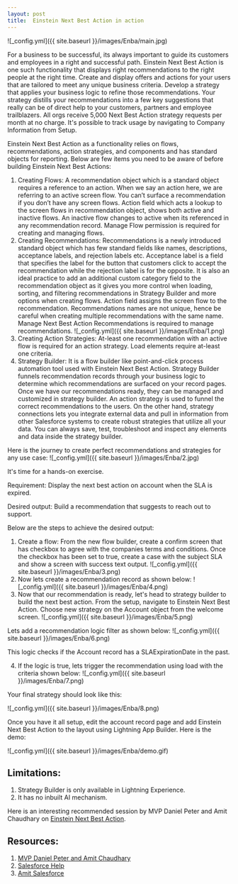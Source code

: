 ```yaml
---
layout: post
title:  Einstein Next Best Action in action
---
```

![_config.yml]({{ site.baseurl }}/images/Enba/main.jpg)

For a business to be successful, its always important to guide its customers and employees in a right and successful path. Einstein Next Best Action is one such functionality that displays right recommendations to the right people at the right time. Create and display offers and actions for your users that are tailored to meet any unique business criteria. Develop a strategy that applies your business logic to refine those recommendations. Your strategy distills your recommendations into a few key suggestions that really can be of direct help to your customers, partners and employee trailblazers. All orgs receive 5,000 Next Best Action strategy requests per month at no charge. It's possible to track usage by navigating to Company Information from Setup.

Einstein Next Best Action as a functionality relies on flows, recommendations, action strategies, and components and has standard objects for reporting. Below are few items you need to be aware of before building Einstein Next Best Actions:

1. Creating Flows: A recommendation object which is a standard object requires a reference to an action. When we say an action here, we are referring to an active screen flow. You can’t surface a recommendation if you don’t have any screen flows. Action field which acts a lookup to the screen flows in recommendation object, shows both active and inactive flows. An inactive flow changes to active when its referenced in any recommendation record. Manage Flow permission is required for creating and managing flows.
2. Creating Recommendations: Recommendations is a newly introduced standard object which has few standard fields like names, descriptions, acceptance labels, and rejection labels etc. Acceptance label is a field that specifies the label for the button that customers click to accept the recommendation while the rejection label is for the opposite. It is also an ideal practice to add an additional custom category field to the recommendation object as it gives you more control when loading, sorting, and filtering recommendations in Strategy Builder and more options when creating flows. Action field assigns the screen flow to the recommendation. Recommendations names are not unique, hence be careful when creating multiple recommendations with the same name. Manage Next Best Action Recommendations is required to manage recommendations.
![_config.yml]({{ site.baseurl }}/images/Enba/1.png)
3. Creating Action Strategies: At-least one recommendation with an active flow is required for an action strategy. Load elements require at-least one criteria.
4. Strategy Builder: It is a flow builder like point-and-click process automation tool used with Einstein Next Best Action. Strategy Builder funnels recommendation records through your business logic to determine which recommendations are surfaced on your record pages. Once we have our recommendations ready, they can be managed and customized in strategy builder. An action strategy is used to funnel the correct recommendations to the users. On the other hand, strategy connections lets you integrate external data and pull in information from other Salesforce systems to create robust strategies that utilize all your data. You can always save, test, troubleshoot and inspect any elements and data inside the strategy builder.

Here is the journey to create perfect recommendations and strategies for any use case:
![_config.yml]({{ site.baseurl }}/images/Enba/2.jpg)

It's time for a hands-on exercise.

Requirement: Display the next best action on account when the SLA is expired.

Desired output: Build a recommendation that suggests to reach out to support.

Below are the steps to achieve the desired output:

1. Create a flow: From the new flow builder, create a confirm screen that has checkbox to agree with the companies terms and conditions. Once the checkbox has been set to true, create a case with the subject SLA and show a screen with success text output.
![_config.yml]({{ site.baseurl }}/images/Enba/3.png)
2. Now lets create a recommendation record as shown below:
![_config.yml]({{ site.baseurl }}/images/Enba/4.png)
3. Now that our recommendation is ready, let's head to strategy builder to build the next best action. From the setup, navigate to Einstein Next Best Action. Choose new strategy on the Account object from the welcome screen.
![_config.yml]({{ site.baseurl }}/images/Enba/5.png)

Lets add a recommendation logic filter as shown below:
![_config.yml]({{ site.baseurl }}/images/Enba/6.png)

This logic checks if the Account record has a SLAExpirationDate in the past.

4. If the logic is true, lets trigger the recommendation using load with the criteria shown below:
![_config.yml]({{ site.baseurl }}/images/Enba/7.png)

Your final strategy should look like this:

![_config.yml]({{ site.baseurl }}/images/Enba/8.png)

Once you have it all setup, edit the account record page and add Einstein Next Best Action to the layout using Lightning App Builder. Here is the demo:

![_config.yml]({{ site.baseurl }}/images/Enba/demo.gif)

## Limitations:

1. Strategy Builder is only available in Lightning Experience.
2. It has no inbuilt AI mechanism.

Here is an interesting recommended session by MVP Daniel Peter and Amit Chaudhary on [Einstein Next Best Action](https://www.youtube.com/watch?v=oZMEkgCpX_0).


## Resources:
1. [MVP Daniel Peter and Amit Chaudhary](https://www.youtube.com/watch?v=oZMEkgCpX_0)
2. [Salesforce Help](https://developer.salesforce.com/blogs/2018/12/introducing-lightning-web-components-recipes-patterns-and-best-practices.html)
3. [Amit Salesforce](https://help.salesforce.com/articleView?id=einstein_next_best_action.htm&type=5)
